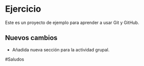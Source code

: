 # Ejercicio

Este es un proyecto de ejemplo para aprender a usar Git y GitHub.

## Nuevos cambios
- Añadida nueva sección para la actividad grupal.

#Saludos